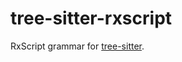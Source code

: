 # tree-sitter-rxscript

RxScript grammar for [tree-sitter][].

[tree-sitter]: https://github.com/tree-sitter/tree-sitter


